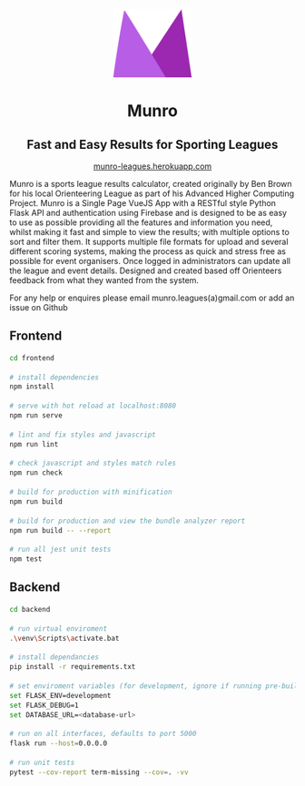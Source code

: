 <center>
<img height="120px" src="./frontend/src/assets/images/MunroLogo.png" />

# Munro

## Fast and Easy Results for Sporting Leagues

[munro-leagues.herokuapp.com](https://munro-leagues.herokuapp.com)

</center>

Munro is a sports league results calculator, created originally by Ben Brown for his local Orienteering League as part of his Advanced Higher Computing Project. Munro is a Single Page VueJS App with a RESTful style Python Flask API and authentication using Firebase and is designed to be as easy to use as possible providing all the features and information you need, whilst making it fast and simple to view the results; with multiple options to sort and filter them. It supports multiple file formats for upload and several different scoring systems, making the process as quick and stress free as possible for event organisers. Once logged in administrators can update all the league and event details. Designed and created based off Orienteers feedback from what they wanted from the system.

For any help or enquires please email munro.leagues(a)gmail.com or add an issue on Github

## Frontend

```bash
cd frontend

# install dependencies
npm install

# serve with hot reload at localhost:8080
npm run serve

# lint and fix styles and javascript
npm run lint

# check javascript and styles match rules
npm run check

# build for production with minification
npm run build

# build for production and view the bundle analyzer report
npm run build -- --report

# run all jest unit tests
npm test
```

## Backend

```bash
cd backend

# run virtual enviroment
.\venv\Scripts\activate.bat

# install dependancies
pip install -r requirements.txt

# set enviroment variables (for development, ignore if running pre-built frontend)
set FLASK_ENV=development
set FLASK_DEBUG=1
set DATABASE_URL=<database-url>

# run on all interfaces, defaults to port 5000
flask run --host=0.0.0.0

# run unit tests
pytest --cov-report term-missing --cov=. -vv
```
